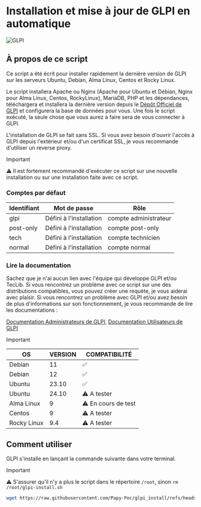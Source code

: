 # Installation et mise à jour de GLPI en automatique
 ![GLPI](https://glpi-project.org/wp-content/uploads/2022/01/hero-img-2.png)
## À propos de ce script

Ce script a été écrit pour installer rapidement la dernière version de GLPI sur les serveurs Ubuntu, Debian, Alma Linux, Centos et Rocky Linux.

Le script installera Apache ou Nginx (Apache pour Ubuntu et Débian, Nginx pour Alma Linux, Centos, RockyLinux), MariaDB, PHP et les dépendances, téléchargera et installera la dernière version depuis le [Dépôt Officiel de GLPI](https://github.com/glpi-project/glpi) et configurera la base de données pour vous.
Une fois le script exécuté, la seule chose que vous aurez à faire sera de vous connecter à GLPI.

L'installation de GLPI se fait sans SSL. Si vous avez besoin d'ouvrir l'accès à GLPI depuis l'extérieur et/ou d'un certificat SSL, je vous recommande d'utiliser un reverse proxy.

>[!IMPORTANT]
>⚠️ Il est fortement recommandé d'exécuter ce script sur une nouvelle installation ou sur une installation faite avec ce script.

### Comptes par défaut

| Identifiant | Mot de passe | Rôle |
|--|--|--|
glpi|Défini à l'installation|compte administrateur
post-only|Défini à l'installation|compte post-only
tech|Défini à l'installation|compte technicien
normal|Défini à l'installation|compte normal

### Lire la documentation
Sachez que je n'ai aucun lien avec l'équipe qui développe GLPI et/ou TecLib.
Si vous rencontrez un problème avec ce script sur une des distributions compatibles, vous pouvez créer une requète, je vous aiderai avec plaisir.
Si vous rencontrez un problème avec GLPI et/ou avez besoin de plus d'informations sur son fonctionnement, je vous recommande de lire les documentations :

[Documentation Administrateurs de GLPI](https://glpi-install.readthedocs.io/), [Documentation Utilisateurs de GLPI](https://glpi-user-documentation.readthedocs.io/)

>[!IMPORTANT]
>| OS | VERSION| COMPATIBILITÉ|
>|--|--|--|
>|Debian|11|✅|
>|Debian|12|✅|
>|Ubuntu|23.10|✅|
>|Ubuntu|24.10|⚠️ A tester|
>|Alma Linux|9|⚠️ En cours de test|
>|Centos|9|⚠️ A tester|
>|Rocky Linux|9.4|⚠️ A tester|

## Comment utiliser
GLPI s'installe en lançant la commande suivante dans votre terminal.

>[!IMPORTANT]
>⚠️ S'assurer qu'il n'y a plus le script dans le répertoire ```/root```, sinon ```rm /root/glpi-install.sh```

```bash
wget https://raw.githubusercontent.com/Papy-Poc/glpi_install/refs/heads/dev2/glpi-install.sh && chmod 700 glpi-install.sh && ./glpi-install.sh
```
